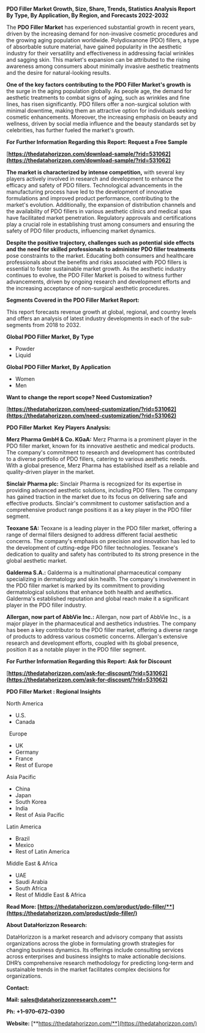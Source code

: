 ﻿**PDO Filler Market Growth, Size, Share, Trends, Statistics Analysis Report By Type, By Application, By Region, and Forecasts 2022-2032**


The **PDO Filler Market** has experienced substantial growth in recent years, driven by the increasing demand for non-invasive cosmetic procedures and the growing aging population worldwide. Polydioxanone (PDO) fillers, a type of absorbable suture material, have gained popularity in the aesthetic industry for their versatility and effectiveness in addressing facial wrinkles and sagging skin. This market's expansion can be attributed to the rising awareness among consumers about minimally invasive aesthetic treatments and the desire for natural-looking results.

**One of the key factors contributing to the PDO Filler Market's growth** **is** the surge in the aging population globally. As people age, the demand for aesthetic treatments to combat signs of aging, such as wrinkles and fine lines, has risen significantly. PDO fillers offer a non-surgical solution with minimal downtime, making them an attractive option for individuals seeking cosmetic enhancements. Moreover, the increasing emphasis on beauty and wellness, driven by social media influence and the beauty standards set by celebrities, has further fueled the market's growth. 

**For Further Information Regarding this Report: Request a Free Sample**	

[**https://thedatahorizzon.com/download-sample/?rid=531062](https://thedatahorizzon.com/download-sample/?rid=531062)** 

**The market is characterized by intense competition,** with several key players actively involved in research and development to enhance the efficacy and safety of PDO fillers. Technological advancements in the manufacturing process have led to the development of innovative formulations and improved product performance, contributing to the market's evolution. Additionally, the expansion of distribution channels and the availability of PDO fillers in various aesthetic clinics and medical spas have facilitated market penetration. Regulatory approvals and certifications play a crucial role in establishing trust among consumers and ensuring the safety of PDO filler products, influencing market dynamics.

**Despite the positive trajectory, challenges such as potential side effects and the need for skilled professionals to administer PDO filler treatments** pose constraints to the market. Educating both consumers and healthcare professionals about the benefits and risks associated with PDO fillers is essential to foster sustainable market growth. As the aesthetic industry continues to evolve, the PDO Filler Market is poised to witness further advancements, driven by ongoing research and development efforts and the increasing acceptance of non-surgical aesthetic procedures.

**Segments Covered in the PDO Filler Market Report:**

This report forecasts revenue growth at global, regional, and country levels and offers an analysis of latest industry developments in each of the sub-segments from 2018 to 2032.

**Global PDO Filler Market, By Type**

- Powder
- Liquid

**Global PDO Filler Market, By Application**

- Women
- Men

**Want to change the report scope? Need Customization?**

[**https://thedatahorizzon.com/need-customization/?rid=531062](https://thedatahorizzon.com/need-customization/?rid=531062)** 

**PDO Filler Market  Key Players Analysis:** 

**Merz Pharma GmbH & Co. KGaA:** Merz Pharma is a prominent player in the PDO filler market, known for its innovative aesthetic and medical products. The company's commitment to research and development has contributed to a diverse portfolio of PDO fillers, catering to various aesthetic needs. With a global presence, Merz Pharma has established itself as a reliable and quality-driven player in the market.

**Sinclair Pharma plc:** Sinclair Pharma is recognized for its expertise in providing advanced aesthetic solutions, including PDO fillers. The company has gained traction in the market due to its focus on delivering safe and effective products. Sinclair's commitment to customer satisfaction and a comprehensive product range positions it as a key player in the PDO filler segment.

**Teoxane SA:** Teoxane is a leading player in the PDO filler market, offering a range of dermal fillers designed to address different facial aesthetic concerns. The company's emphasis on precision and innovation has led to the development of cutting-edge PDO filler technologies. Teoxane's dedication to quality and safety has contributed to its strong presence in the global aesthetic market.

**Galderma S.A.:** Galderma is a multinational pharmaceutical company specializing in dermatology and skin health. The company's involvement in the PDO filler market is marked by its commitment to providing dermatological solutions that enhance both health and aesthetics. Galderma's established reputation and global reach make it a significant player in the PDO filler industry.

**Allergan, now part of AbbVie Inc.:** Allergan, now part of AbbVie Inc., is a major player in the pharmaceutical and aesthetics industries. The company has been a key contributor to the PDO filler market, offering a diverse range of products to address various cosmetic concerns. Allergan's extensive research and development efforts, coupled with its global presence, position it as a notable player in the PDO filler segment.

**For Further Information Regarding this Report: Ask for Discount**	

[**https://thedatahorizzon.com/ask-for-discount/?rid=531062](https://thedatahorizzon.com/ask-for-discount/?rid=531062)** 

**PDO Filler Market : Regional Insights**

North America

- U.S.
- Canada

` `Europe

- UK
- Germany
- France
- Rest of Europe

Asia Pacific

- China
- Japan
- South Korea
- India
- Rest of Asia Pacific

Latin America

- Brazil
- Mexico
- Rest of Latin America

Middle East & Africa

- UAE
- Saudi Arabia
- South Africa
- Rest of Middle East & Africa

**Read More: [https://thedatahorizzon.com/product/pdo-filler/**](https://thedatahorizzon.com/product/pdo-filler/)** 

**About DataHorizzon Research:**

DataHorizzon is a market research and advisory company that assists organizations across the globe in formulating growth strategies for changing business dynamics. Its offerings include consulting services across enterprises and business insights to make actionable decisions. DHR’s comprehensive research methodology for predicting long-term and sustainable trends in the market facilitates complex decisions for organizations.

**Contact:**

**Mail: [sales@datahorizzonresearch.com**](mailto:sales@datahorizzonresearch.com)**

**Ph:** **+1–970–672–0390**

**Website:** [**https://thedatahorizzon.com/**](https://thedatahorizzon.com/)

